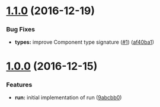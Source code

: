 <a name="1.1.0"></a>
# [1.1.0](https://github.com/motorcyclejs/run/compare/v1.0.0...v1.1.0) (2016-12-19)


### Bug Fixes

* **types:** improve Component type signature ([#1](https://github.com/motorcyclejs/run/issues/1)) ([af40ba1](https://github.com/motorcyclejs/run/commit/af40ba1))



<a name="1.0.0"></a>
# [1.0.0](https://github.com/motorcyclejs/run/compare/9abcbb0...v1.0.0) (2016-12-15)


### Features

* **run:** initial implementation of run ([9abcbb0](https://github.com/motorcyclejs/run/commit/9abcbb0))




